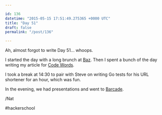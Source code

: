 ```yaml
---

id: 136
datetime: "2015-05-15 17:51:49.275365 +0000 UTC"
title: "Day 51"
draft: false
permalink: "/post/136"

---
```


Ah, almost forgot to write Day 51... whoops.

I started the day with a long brunch at [Baz](http://bazbagel.com/). Then I spent a bunch of the day writing my article for [Code Words](https://codewords.recurse.com/issues).

I took a break at 14:30 to pair with Steve on writing Go tests for his URL shortener for an hour, which was fun.

In the evening, we had presentations and went to [Barcade](http://barcadestmarks.com/).

/Nat

#hackerschool
